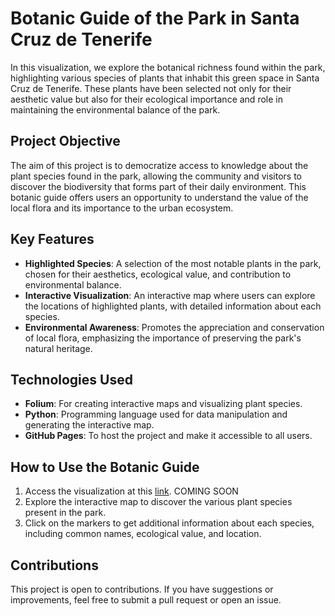 # Botanic Guide of the Park in Santa Cruz de Tenerife

In this visualization, we explore the botanical richness found within the park, highlighting various species of plants that inhabit this green space in Santa Cruz de Tenerife. These plants have been selected not only for their aesthetic value but also for their ecological importance and role in maintaining the environmental balance of the park.

## Project Objective

The aim of this project is to democratize access to knowledge about the plant species found in the park, allowing the community and visitors to discover the biodiversity that forms part of their daily environment. This botanic guide offers users an opportunity to understand the value of the local flora and its importance to the urban ecosystem.

## Key Features

- **Highlighted Species**: A selection of the most notable plants in the park, chosen for their aesthetics, ecological value, and contribution to environmental balance.
- **Interactive Visualization**: An interactive map where users can explore the locations of highlighted plants, with detailed information about each species.
- **Environmental Awareness**: Promotes the appreciation and conservation of local flora, emphasizing the importance of preserving the park's natural heritage.

## Technologies Used

- **Folium**: For creating interactive maps and visualizing plant species.
- **Python**: Programming language used for data manipulation and generating the interactive map.
- **GitHub Pages**: To host the project and make it accessible to all users.

## How to Use the Botanic Guide

1. Access the visualization at this [link](https://github.com/pablo-ferro). COMING SOON
2. Explore the interactive map to discover the various plant species present in the park.
3. Click on the markers to get additional information about each species, including common names, ecological value, and location.

## Contributions

This project is open to contributions. If you have suggestions or improvements, feel free to submit a pull request or open an issue.
